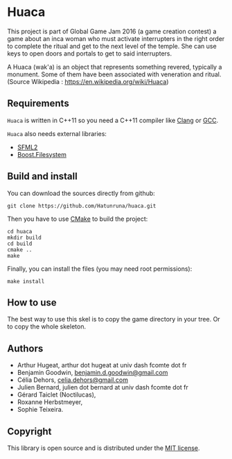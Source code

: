 # Huaca

This project is part of Global Game Jam 2016 (a game creation contest) a game about an inca woman who must activate interrupters in the right order to complete the ritual and get to the next level of the temple. She can use keys to open doors and portals to get to said interrupters.


A Huaca (wak'a) is an object that represents something revered, typically a monument. Some of them have been associated with veneration and ritual. (Source Wikipedia : https://en.wikipedia.org/wiki/Huaca)

## Requirements

`Huaca` is written in C++11 so you need a C++11 compiler like [Clang](http://clang.llvm.org/) or [GCC](http://gcc.gnu.org/).

`Huaca` also needs external libraries:

* [SFML2](http://www.sfml-dev.org/)
* [Boost.Filesystem](http://www.boost.org/libs/filesystem/)


## Build and install

You can download the sources directly from github:

    git clone https://github.com/Hatunruna/huaca.git
Then you have to use [CMake](http://www.cmake.org/) to build the project:

    cd huaca
    mkdir build
    cd build
    cmake ..
    make

Finally, you can install the files (you may need root permissions):

    make install

## How to use

The best way to use this skel is to copy the game directory in your tree. Or to copy the whole skeleton.

## Authors

- Arthur Hugeat, arthur dot hugeat at univ dash fcomte dot fr
- Benjamin Goodwin, benjamin.d.goodwin@gmail.com
- Célia Dehors, celia.dehors@gmail.com
- Julien Bernard, julien dot bernard at univ dash fcomte dot fr
- Gérard Taiclet (Noctilucas),
- Roxanne Herbstmeyer,
- Sophie Teixeira.


## Copyright

This library is open source and is distributed under the [MIT license](http://opensource.org/licenses/MIT).
